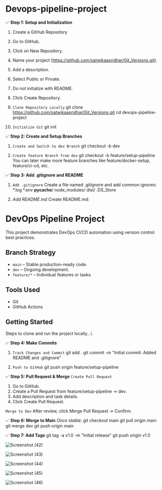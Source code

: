 # Devops-pipeline-project

✅ **Step 1: Setup and Initialization**
1. Create a GitHub Repository
2. Go to GitHub.
3. Click on New Repository.
4. Name your project (https://github.com/satwikaasridhar/Git_Versions.git).
5. Add a description.
6. Select Public or Private.
7. Do not initialize with README.
8. Click Create Repository.

2. `Clone Repository Locally`
git clone https://github.com/satwikaasridhar/Git_Versions.git
cd devops-pipeline-project

4. `Initialize Git`
git init

✅ **Step 2: Create and Setup Branches**
1. `Create and Switch to dev Branch`
git checkout -b dev

2. `Create feature Branch from dev`
git checkout -b feature/setup-pipeline
You can later make more feature branches like feature/docker-setup, feature/ci-cd, etc.

✅ **Step 3: Add .gitignore and README**
1. `Add .gitignore`
Create a file named .gitignore and add common ignores:
*.log
*.env
__pycache__/
node_modules/
dist/
.DS_Store

2. *Add README.md*
Create README.md:

# DevOps Pipeline Project

This project demonstrates DevOps CI/CD automation using version control best practices.

## Branch Strategy
- `main` – Stable production-ready code.
- `dev` – Ongoing development.
- `feature/*` – Individual features or tasks.

## Tools Used
- Git
- GitHub Actions

## Getting Started
Steps to clone and run the project locally...\

✅ **Step 4: Make Commits**
1. `Track Changes and Commit`
git add .
git commit -m "Initial commit: Added README and .gitignore"

2. `Push to GitHub`
git push origin feature/setup-pipeline

✅ **Step 5: Pull Request & Merge**
`Create Pull Request`
1. Go to GitHub.
2. Create a Pull Request from feature/setup-pipeline → dev.
3. Add description and task details.
4. Click Create Pull Request.

`Merge to Dev`
After review, click Merge Pull Request → Confirm.

✅ **Step 6: Merge to Main**
*Once stable:*
git checkout main
git pull origin main
git merge dev
git push origin main

✅ **Step 7: Add Tags**
git tag -a v1.0 -m "Initial release"
git push origin v1.0

![Screenshot (42)](https://github.com/user-attachments/assets/ad055eb8-3d3a-4896-a379-2ba9e5f1c84b)

![Screenshot (43)](https://github.com/user-attachments/assets/b19243a7-7ad5-4b36-aba1-57167bb48558)

![Screenshot (44)](https://github.com/user-attachments/assets/bcf7c727-ec66-4e3d-8a99-7eb01ef91b60)

![Screenshot (45)](https://github.com/user-attachments/assets/155e91bd-e375-4c3f-8d54-346ab8ae0ab4)

![Screenshot (46)](https://github.com/user-attachments/assets/e758b3d0-1e83-4b67-8f6d-844d05e51ac2)




